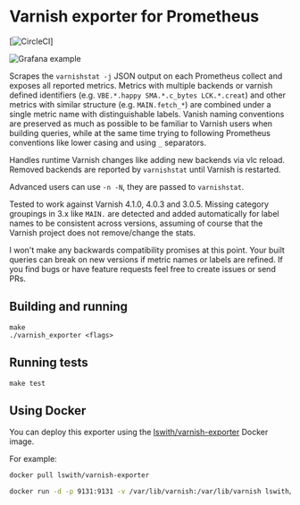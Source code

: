 # Varnish exporter for Prometheus
[![CircleCI](https://circleci.com/gh/Lswith/varnish_exporter/tree/master.svg?style=shield)]

![Grafana example](.github/grafana.png)

Scrapes the `varnishstat -j` JSON output on each Prometheus collect and exposes all reported metrics. Metrics with multiple backends or varnish defined identifiers (e.g. `VBE.*.happy SMA.*.c_bytes LCK.*.creat`) and other metrics with similar structure (e.g. `MAIN.fetch_*`) are combined under a single metric name with distinguishable labels. Vanish naming conventions are preserved as much as possible to be familiar to Varnish users when building queries, while at the same time trying to following Prometheus conventions like lower casing and using `_` separators.

Handles runtime Varnish changes like adding new backends via vlc reload. Removed backends are reported by `varnishstat` until Varnish is restarted.

Advanced users can use `-n -N`, they are passed to `varnishstat`.

Tested to work against Varnish 4.1.0, 4.0.3 and 3.0.5. Missing category groupings in 3.x like `MAIN.` are detected and added automatically for label names to be consistent across versions, assuming of course that the Varnish project does not remove/change the stats.

I won't make any backwards compatibility promises at this point. Your built queries can break on new versions if metric names or labels are refined. If you find bugs or have feature requests feel free to create issues or send PRs.

## Building and running

	make
	./varnish_exporter <flags>

## Running tests

	make test


## Using Docker

You can deploy this exporter using the [lswith/varnish-exporter](https://hub.docker.com/r/lswith/varnish-exporter/) Docker image.

For example:

```bash
docker pull lswith/varnish-exporter

docker run -d -p 9131:9131 -v /var/lib/varnish:/var/lib/varnish lswith/varnish-exporter -N /var/lib/varnish/_.vsm
```
